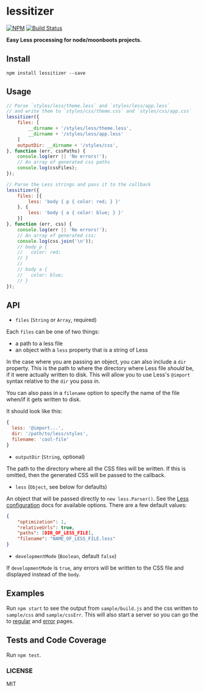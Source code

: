 lessitizer
===============

[![NPM](https://nodei.co/npm/lessitizer.png)](https://nodei.co/npm/lessitizer/)
[![Build Status](https://travis-ci.org/lukekarrys/lessitizer.png?branch=master)](https://travis-ci.org/lukekarrys/lessitizer)

**Easy Less processing for node/moonboots projects.**


## Install

`npm install lessitizer --save`


## Usage

```js
// Parse `styles/less/theme.less` and `styles/less/app.less`
// and write them to `styles/css/theme.css` and `styles/css/app.css`
lessitizer({
    files: [
        __dirname + '/styles/less/theme.less',
        __dirname + '/styles/less/app.less'
    ]
    outputDir: __dirname + '/styles/css',
}, function (err, cssPaths) {
    console.log(err || 'No errors!');
    // An array of generated css paths
    console.log(cssFiles);
});
```

```js
// Parse the Less strings and pass it to the callback
lessitizer({
    files: [{
        less: 'body { p { color: red; } }'
    }, {
        less: 'body { a { color: blue; } }'
    }]
}, function (err, css) {
    console.log(err || 'No errors!');
    // An array of generated css:
    console.log(css.join('\n'));
    // body p {
    //   color: red;
    // }
    //
    // body a {
    //   color: blue;
    // }
});
```


## API

- `files` (`String` or `Array`, required)

Each `files` can be one of two things:
  - a path to a less file
  - an object with a `less` property that is a string of Less

In the case where you are passing an object, you can also include a `dir` property. This is the path to where the directory where Less file *should* be, if it were actually written to disk. This will allow you to use Less's `@import` syntax relative to the `dir` you pass in.

You can also pass in a `filename` option to specify the name of the file when/if it gets written to disk.

It should look like this:

```js
{
  less: '@import...',
  dir: '/path/to/less/styles',
  filename: 'cool-file'
}
```

- `outputDir` (`String`, optional)

The path to the directory where all the CSS files will be written. If this is omitted, then the generated CSS will be passed to the callback.

- `less` (`Object`, see below for defaults)

An object that will be passed directly to `new less.Parser()`. See the [Less configuration](http://lesscss.org/#using-less-configuration) docs for available options. There are a few default values:

```json
{
    "optimization": 1,
    "relativeUrls": true,
    "paths": [DIR_OF_LESS_FILE],
    "filename": "NAME_OF_LESS_FILE.less"
}
```

- `developmentMode` (`Boolean`, default `false`)

If `developmentMode` is `true`, any errors will be written to the CSS file and displayed instead of the `body`.


## Examples

Run `npm start` to see the output from `sample/build.js` and the css written to `sample/css` and `sample/cssErr`. This will also start a server so you can go the to [regular](http://localhost:8000/) and [error](http://localhost:8000/error.html) pages.


## Tests and Code Coverage

Run `npm test`.


### LICENSE

MIT